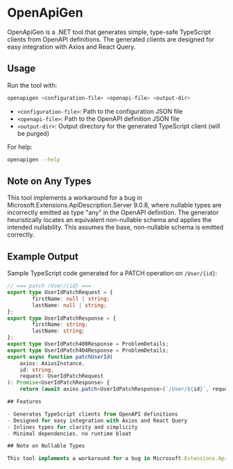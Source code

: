 
# OpenApiGen

OpenApiGen is a .NET tool that generates simple, type-safe TypeScript clients from OpenAPI definitions. The generated clients are designed for easy integration with Axios and React Query.

## Usage
Run the tool with:

```bash
openapigen <configuration-file> <openapi-file> <output-dir>
```

- `<configuration-file>`: Path to the configuration JSON file
- `<openapi-file>`: Path to the OpenAPI definition JSON file
- `<output-dir>`: Output directory for the generated TypeScript client (will be purged)

For help:

```bash
openapigen --help
```

## Note on Any Types

This tool implements a workaround for a bug in Microsoft.Extensions.ApiDescription.Server 9.0.8, where nullable types are incorrectly emitted as type "any" in the OpenAPI definition. The generator heuristically locates an equivalent non-nullable schema and applies the intended nullability. This assumes the base, non-nullable schema is emitted correctly.

## Example Output

Sample TypeScript code generated for a PATCH operation on `/User/{id}`:

```typescript
// === patch /User/{id} ===
export type UserIdPatchRequest = {
		firstName: null | string;
		lastName: null | string;
};
export type UserIdPatchResponse = {
		firstName: string;
		lastName: string;
};
export type UserIdPatch400Response = ProblemDetails;
export type UserIdPatch404Response = ProblemDetails;
export async function patchUserId(
	axios: AxiosInstance,
	id: string,
	request: UserIdPatchRequest
): Promise<UserIdPatchResponse> {
	return (await axios.patch<UserIdPatchResponse>(`/User/${id}`, request)).data;

## Features

- Generates TypeScript clients from OpenAPI definitions
- Designed for easy integration with Axios and React Query
- Inlines types for clarity and simplicity
- Minimal dependencies, no runtime bloat

## Note on Nullable Types

This tool implements a workaround for a bug in Microsoft.Extensions.ApiDescription.Server 9.0.8, where nullable types are incorrectly emitted as type "any" in the OpenAPI definition. The generator heuristically locates an equivalent non-nullable schema (with the same required members) and applies the intended nullability. This assumes the base, non-nullable schema is emitted correctly.
